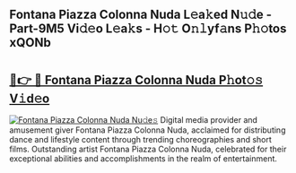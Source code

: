 ## Fontana Piazza Colonna Nuda L𝚎a𝚔ed N𝚞𝚍e - Part-9M5 Vi𝚍𝚎o L𝚎a𝚔s - H𝚘𝚝 O𝚗𝚕yf𝚊ns P𝚑𝚘tos xQONb

# <h2><a href="http://kfb6z5g.oniu.top/?m=Fontana+Piazza+Colonna+Nuda">🔗👉 🔴 Fontana Piazza Colonna Nuda P𝚑ot𝚘𝚜 V𝚒d𝚎o</a></h2>

[![Fontana Piazza Colonna Nuda Nu𝚍e𝚜](https://i.imgur.com/0qMVB7G.gif)](http://kfb6z5g.oniu.top/?m=Fontana+Piazza+Colonna+Nuda)
Digital media provider and amusement giver Fontana Piazza Colonna Nuda, acclaimed for distributing dance and lifestyle content through trending choreographies and short films. Outstanding artist Fontana Piazza Colonna Nuda, celebrated for their exceptional abilities and accomplishments in the realm of entertainment.  
